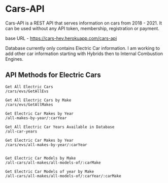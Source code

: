 # Cars-API


Cars-API is a REST API that serves information on cars from 2018 - 2021.
It can be used without any API token, membership, registration or payment.

base URL -  https://cars-hev.herokuapp.com/cars-api

Database currently only contains Electric Car information.  I am working to add other car information starting with Hybrids then to Internal Combustion Engines.

## API Methods for Electric Cars
```
Get All Electric Cars
/cars/evs/GetAllEvs

Get All Electric Cars by Make
/cars/evs/GetAllMakes

Get Electric Car Makes by Year
/all-makes-by-year/:carYear

Get All Electric Car Years Available in Database
/all-car-years

Get Electric Car Makes by Year
/cars/evs/all-makes-by-year/:carYear 


Get Electric Car Models by Make
/all-cars/all-makes/all-models-of/:carMake

Get Electric Car Models of year by Make
/all-cars/all-makes/all-models-of/:carYear/:carMake

```
